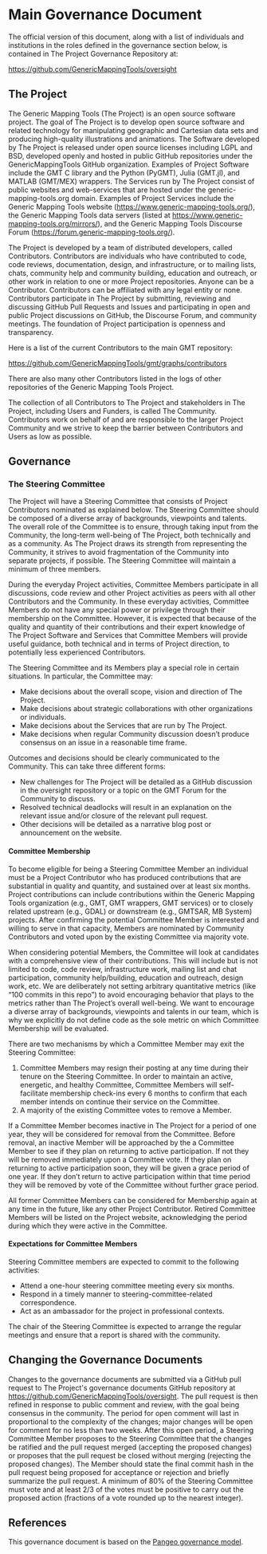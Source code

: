 # Main Governance Document

The official version of this document, along with a list of individuals and
institutions in the roles defined in the governance section below, is contained
in The Project Governance Repository at:

https://github.com/GenericMappingTools/oversight

## The Project

The Generic Mapping Tools (The Project) is an open source software project. The goal 
of The Project is to develop open source software and related technology for manipulating
geographic and Cartesian data sets and producing high-quality illustrations and animations.
The Software developed by The Project is released under open source licenses including
LGPL and BSD, developed openly and  hosted in public GitHub repositories under the 
GenericMappingTools GitHub organization. Examples of Project Software include the 
GMT C library and the Python (PyGMT), Julia (GMT.jl), and MATLAB (GMT/MEX) wrappers.
The Services run by The Project consist of public websites and web-services that
are hosted under the generic-mapping-tools.org domain. Examples of Project Services
include the Generic Mapping Tools website (https://www.generic-mapping-tools.org/),
the Generic Mapping Tools data servers (listed at https://www.generic-mapping-tools.org/mirrors/),
and the Generic Mapping Tools Discourse Forum (https://forum.generic-mapping-tools.org/).

The Project is developed by a team of distributed developers, called
Contributors. Contributors are individuals who have contributed to code, code
reviews, documentation, design, and infrastructure, or to mailing lists, chats,
community help and community building, education and outreach, or other work in
relation to one or more Project repositories. Anyone can be a Contributor.
Contributors can be affiliated with any legal entity or none. Contributors
participate in The Project by submitting, reviewing and discussing GitHub Pull
Requests and Issues and participating in open and public Project discussions on
GitHub, the Discourse Forum, and community meetings. The foundation of Project
participation is openness and transparency.

Here is a list of the current Contributors to the main GMT repository:

https://github.com/GenericMappingTools/gmt/graphs/contributors

There are also many other Contributors listed in the logs of other repositories
of the Generic Mapping Tools Project.

The collection of all Contributors to The Project and stakeholders in The
Project, including Users and Funders, is called The Community.  Contributors
work on behalf of and are responsible to the larger Project Community and we
strive to keep the barrier between Contributors and Users as low as possible.

## Governance

### The Steering Committee

The Project will have a Steering Committee that consists of Project Contributors
nominated as explained below. The Steering Committee should be composed of
a diverse array of backgrounds, viewpoints and talents. The overall role of the
Committee is to ensure, through taking input from the Community, the long-term
well-being of The Project, both technically and as a community. As The Project
draws its strength from representing the Community, it strives to avoid
fragmentation of the Community into separate projects, if possible.
The Steering Committee will maintain a minimum of three members.

During the everyday Project activities, Committee Members participate in all
discussions, code review and other Project activities as peers with all other
Contributors and the Community. In these everyday activities, Committee Members do
not have any special power or privilege through their membership on the Committee.
However, it is expected that because of the quality and quantity of their
contributions and their expert knowledge of The Project Software and Services
that Committee Members will provide useful guidance, both technical and in terms
of Project direction, to potentially less experienced Contributors.

The Steering Committee and its Members play a special role in certain situations.
In particular, the Committee may:

* Make decisions about the overall scope, vision and direction of The Project.
* Make decisions about strategic collaborations with other organizations or
  individuals.
* Make decisions about the Services that are run by The Project.
* Make decisions when regular Community discussion doesn’t produce consensus on
  an issue in a reasonable time frame.

Outcomes and decisions should be clearly communicated to the Community. This can
take three different forms:

* New challenges for The Project will be detailed as a GitHub discussion in the oversight
  repository or a topic on the GMT Forum for the Community to discuss.
* Resolved technical deadlocks will result in an explanation on the relevant
  issue and/or closure of the relevant pull request.
* Other decisions will be detailed as a narrative blog post or announcement on the website.

#### Committee Membership

To become eligible for being a Steering Committee Member an individual must be a
Project Contributor who has produced contributions that are substantial in
quality and quantity, and sustained over at least six months. Project contributions
can include contributions within the Generic Mapping Tools organization (e.g., GMT,
GMT wrappers, GMT services) or to closely related upstream (e.g., GDAL) or
downstream (e.g., GMTSAR, MB System) projects. After confirming the potential Committee
Member is interested and willing to serve in that capacity, Members are nominated by
Community Contributors and voted upon by the existing Committee via majority vote.

When considering potential Members, the Committee will look at candidates with a
comprehensive view of their contributions. This will include but is not limited
to code, code review, infrastructure work, mailing list and chat participation,
community help/building, education and outreach, design work, etc. We are
deliberately not setting arbitrary quantitative metrics (like “100 commits in
this repo”) to avoid encouraging behavior that plays to the metrics rather than
The Project’s overall well-being. We want to encourage a diverse array of
backgrounds, viewpoints and talents in our team, which is why we explicitly do
not define code as the sole metric on which Committee Membership will be evaluated.

There are two mechanisms by which a Committee Member may exit the Steering
Committee:

1. Committee Members may resign their posting at any time during their tenure on
   the Steering Committee. In order to maintain an active, energetic, and healthy
   Committee, Committee Members will self-facilitate membership check-ins every 6
   months to confirm that each member intends on continue their service on the
   Committee.
2. A majority of the existing Committee votes to remove a Member.

If a Committee Member becomes inactive in The Project for a period of one year,
they will be considered for removal from the Committee. Before removal, an
inactive Member will be approached by the a Committee Member to see if they plan
on returning to active participation. If not they will be removed immediately
upon a Committee vote. If they plan on returning to active participation soon,
they will be given a grace period of one year. If they don’t return to active
participation within that time period they will be removed by vote of the
Committee without further grace period.

All former Committee Members can be considered for Membership again at any time
in the future, like any other Project Contributor. Retired Committee Members
will be listed on the Project website, acknowledging the period during which
they were active in the Committee.

#### Expectations for Committee Members

Steering Committee members are expected to commit to the following activities:
- Attend a one-hour steering committee meeting every six months.
- Respond in a timely manner to steering-committee-related correspondence.
- Act as an ambassador for the project in professional contexts.

The chair of the Steering Committee is expected to arrange the regular meetings
and ensure that a report is shared with the community.

## Changing the Governance Documents

Changes to the governance documents are submitted via a GitHub pull request to
The Project's governance documents GitHub repository at
https://github.com/GenericMappingTools/oversight. The pull request is then refined in
response to public comment and review, with the goal being consensus in the
community. The period for open comment will last in proportional to the
complexity of the changes; major changes will be open for comment for no less
than two weeks. After this open period, a Steering Committee Member proposes to
the Steering Committee that the changes be ratified and the pull request merged
(accepting the proposed changes) or proposes that the pull request be closed
without merging (rejecting the proposed changes). The Member should state the
final commit hash in the pull request being proposed for acceptance or rejection
and briefly summarize the pull request. A minimum of 80% of the Steering Committee
must vote and at least 2/3 of the votes must be positive to carry out the
proposed action (fractions of a vote rounded up to the nearest integer).

## References

This governance document is based on the [Pangeo governance model](https://github.com/pangeo-data/governance).
